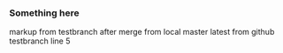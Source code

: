 ### Something here
markup
from testbranch after merge from local master
latest from github testbranch
line 5
